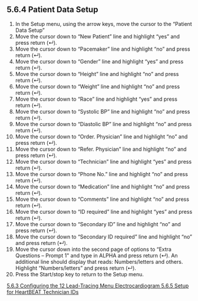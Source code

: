 ## 5.6.4 Patient Data Setup

1. In the Setup menu, using the arrow keys, move the cursor to the “Patient Data Setup”
2. Move the cursor down to “New Patient” line and highlight “yes” and press return (↵).
3. Move the cursor down to “Pacemaker” line and highlight “no” and press return (↵).
4. Move the cursor down to “Gender” line and highlight “yes” and press return (↵).
5. Move the cursor down to “Height” line and highlight “no” and press return (↵).
6. Move the cursor down to “Weight” line and highlight “no” and press return (↵).
7. Move the cursor down to “Race” line and highlight “yes” and press return (↵).
8. Move the cursor down to “Systolic BP” line and highlight “no” and press return (↵).
9. Move the cursor down to “Diastolic BP” line and highlight “no” and press return (↵).
10. Move the cursor down to “Order. Physician” line and highlight “no” and press return (↵).
11. Move the cursor down to “Refer. Physician” line and highlight “no” and press return (↵).
12. Move the cursor down to “Technician” line and highlight “yes” and press return (↵).
13. Move the cursor down to “Phone No.” line and highlight “no” and press return (↵).
14. Move the cursor down to “Medication” line and highlight “no” and press return (↵).
15. Move the cursor down to “Comments” line and highlight “no” and press return (↵).
16. Move the cursor down to “ID required” line and highlight “yes” and press return (↵).
17. Move the cursor down to “Secondary ID” line and highlight “no” and press return (↵).
18. Move the cursor down to “Secondary ID required” line and highlight “no” and press return (↵).
19. Move the cursor down into the second page of options to “Extra Questions – Prompt
1" and type in ALPHA and press return (↵). An additional line should display that
reads: Numbers/letters and others. Highlight “Numbers/letters” and press return (↵).
20. Press the Start/stop key to return to the Setup menu.


<div class="center">
<div class="btn-group">
  <a href=":pages_path:/manuals/ecg/5-06-03-configuring-lead-menu.md" class="btn btn-default">
    <span class="glyphicon glyphicon-chevron-left"></span>
    5.6.3 Configuring the 12 Lead-Tracing Menu
  </a>

  <a href=":pages_path:/manuals/ecg" class="btn btn-default">
    <span class="glyphicon glyphicon-chevron-up"></span>
    Electrocardiogram
  </a>

  <a href=":pages_path:/manuals/ecg/5-06-05-setup-tech-id.md" class="btn btn-success">
    5.6.5 Setup for HeartBEAT Technician IDs
    <span class="glyphicon glyphicon-chevron-right"></span>
  </a>
</div>
</div>